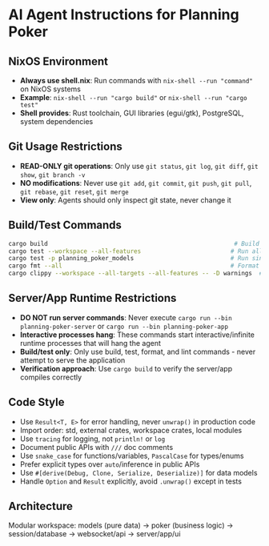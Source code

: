 # AI Agent Instructions for Planning Poker

## NixOS Environment

- **Always use shell.nix**: Run commands with `nix-shell --run "command"` on NixOS systems
- **Example**: `nix-shell --run "cargo build"` or `nix-shell --run "cargo test"`
- **Shell provides**: Rust toolchain, GUI libraries (egui/gtk), PostgreSQL, system dependencies

## Git Usage Restrictions

- **READ-ONLY git operations**: Only use `git status`, `git log`, `git diff`, `git show`, `git branch -v`
- **NO modifications**: Never use `git add`, `git commit`, `git push`, `git pull`, `git rebase`, `git reset`, `git merge`
- **View only**: Agents should only inspect git state, never change it

## Build/Test Commands

```bash
cargo build                                                    # Build workspace
cargo test --workspace --all-features                         # Run all tests
cargo test -p planning_poker_models                           # Run single package tests
cargo fmt --all                                               # Format code
cargo clippy --workspace --all-targets --all-features -- -D warnings  # Lint
```

## Server/App Runtime Restrictions

- **DO NOT run server commands**: Never execute `cargo run --bin planning-poker-server` or `cargo run --bin planning-poker-app`
- **Interactive processes hang**: These commands start interactive/infinite runtime processes that will hang the agent
- **Build/test only**: Only use build, test, format, and lint commands - never attempt to serve the application
- **Verification approach**: Use `cargo build` to verify the server/app compiles correctly

## Code Style

- Use `Result<T, E>` for error handling, never `unwrap()` in production code
- Import order: std, external crates, workspace crates, local modules
- Use `tracing` for logging, not `println!` or `log`
- Document public APIs with `///` doc comments
- Use `snake_case` for functions/variables, `PascalCase` for types/enums
- Prefer explicit types over `auto`/inference in public APIs
- Use `#[derive(Debug, Clone, Serialize, Deserialize)]` for data models
- Handle `Option` and `Result` explicitly, avoid `.unwrap()` except in tests

## Architecture

Modular workspace: models (pure data) → poker (business logic) → session/database → websocket/api → server/app/ui
